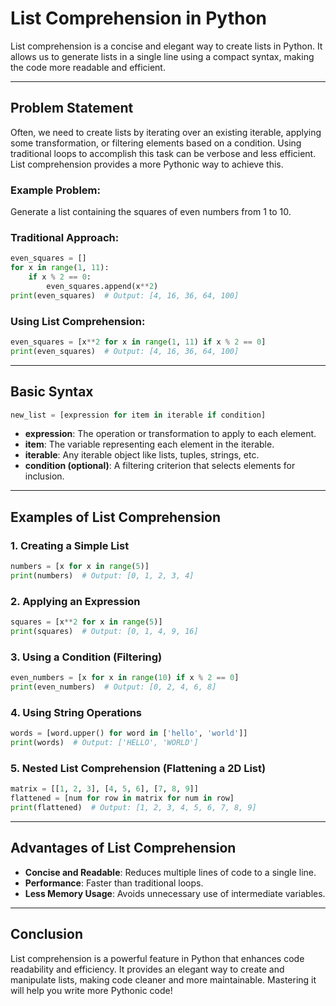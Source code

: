 # List Comprehension in Python

List comprehension is a concise and elegant way to create lists in Python. It allows us to generate lists in a single line using a compact syntax, making the code more readable and efficient.

---

## Problem Statement
Often, we need to create lists by iterating over an existing iterable, applying some transformation, or filtering elements based on a condition. Using traditional loops to accomplish this task can be verbose and less efficient. List comprehension provides a more Pythonic way to achieve this.

### Example Problem:
Generate a list containing the squares of even numbers from 1 to 10.

### Traditional Approach:
```python
even_squares = []
for x in range(1, 11):
    if x % 2 == 0:
        even_squares.append(x**2)
print(even_squares)  # Output: [4, 16, 36, 64, 100]
```

### Using List Comprehension:
```python
even_squares = [x**2 for x in range(1, 11) if x % 2 == 0]
print(even_squares)  # Output: [4, 16, 36, 64, 100]
```

---

## Basic Syntax
```python
new_list = [expression for item in iterable if condition]
```
- **expression**: The operation or transformation to apply to each element.
- **item**: The variable representing each element in the iterable.
- **iterable**: Any iterable object like lists, tuples, strings, etc.
- **condition (optional)**: A filtering criterion that selects elements for inclusion.

---

## Examples of List Comprehension

### 1. Creating a Simple List
```python
numbers = [x for x in range(5)]
print(numbers)  # Output: [0, 1, 2, 3, 4]
```

### 2. Applying an Expression
```python
squares = [x**2 for x in range(5)]
print(squares)  # Output: [0, 1, 4, 9, 16]
```

### 3. Using a Condition (Filtering)
```python
even_numbers = [x for x in range(10) if x % 2 == 0]
print(even_numbers)  # Output: [0, 2, 4, 6, 8]
```

### 4. Using String Operations
```python
words = [word.upper() for word in ['hello', 'world']]
print(words)  # Output: ['HELLO', 'WORLD']
```

### 5. Nested List Comprehension (Flattening a 2D List)
```python
matrix = [[1, 2, 3], [4, 5, 6], [7, 8, 9]]
flattened = [num for row in matrix for num in row]
print(flattened)  # Output: [1, 2, 3, 4, 5, 6, 7, 8, 9]
```

---

## Advantages of List Comprehension
- **Concise and Readable**: Reduces multiple lines of code to a single line.
- **Performance**: Faster than traditional loops.
- **Less Memory Usage**: Avoids unnecessary use of intermediate variables.

---

## Conclusion
List comprehension is a powerful feature in Python that enhances code readability and efficiency. It provides an elegant way to create and manipulate lists, making code cleaner and more maintainable. Mastering it will help you write more Pythonic code!

